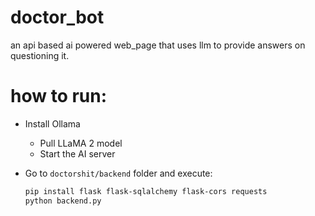 # doctor_bot
an api based ai powered web_page that uses llm to provide answers on questioning it.


# how to run:

- Install Ollama  
  - Pull LLaMA 2 model  
  - Start the AI server  

- Go to `doctorshit/backend` folder and execute:  
  ```bash
  pip install flask flask-sqlalchemy flask-cors requests
  python backend.py

